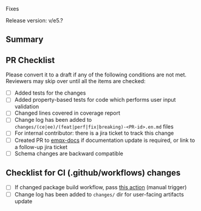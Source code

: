 Fixes <issue-or-jira-number>

Release version: v/e5.?

## Summary

## PR Checklist
Please convert it to a draft if any of the following conditions are not met. Reviewers may skip over until all the items are checked:

- [ ] Added tests for the changes
- [ ] Added property-based tests for code which performs user input validation
- [ ] Changed lines covered in coverage report
- [ ] Change log has been added to `changes/(ce|ee)/(feat|perf|fix|breaking)-<PR-id>.en.md` files
- [ ] For internal contributor: there is a jira ticket to track this change
- [ ] Created PR to [emqx-docs](https://github.com/emqx/emqx-docs) if documentation update is required, or link to a follow-up jira ticket
- [ ] Schema changes are backward compatible

## Checklist for CI (.github/workflows) changes

- [ ] If changed package build workflow, pass [this action](https://github.com/emqx/emqx/actions/workflows/build_packages.yaml) (manual trigger)
- [ ] Change log has been added to `changes/` dir for user-facing artifacts update

